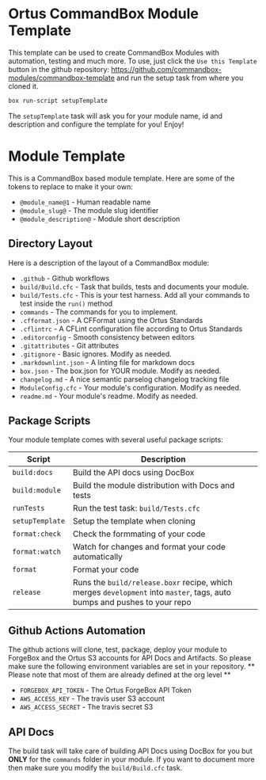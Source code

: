 # Ortus CommandBox Module Template

This template can be used to create CommandBox Modules with automation, testing and much more.  To use, just click the `Use this Template` button in the github repository: https://github.com/commandbox-modules/commandbox-template and run the setup task from where you cloned it.

```bash
box run-script setupTemplate
```

The `setupTemplate` task will ask you for your module name, id and description and configure the template for you! Enjoy!

# Module Template

This is a CommandBox based module template.  Here are some of the tokens to replace to make it your own:

- `@module_name@1` - Human readable name
- `@module_slug@` - The module slug identifier
- `@module_description@` - Module short description

## Directory Layout

Here is a description of the layout of a CommandBox module:

- `.github` - Github workflows
- `build/Build.cfc` - Task that builds, tests and documents your module.
- `build/Tests.cfc` - This is your test harness. Add all your commands to test inside the `run()` method
- `commands` - The commands for you to implement.
- `.cfformat.json` - A CFFormat using the Ortus Standards
- `.cflintrc` - A CFLint configuration file according to Ortus Standards
- `.editorconfig` - Smooth consistency between editors
- `.gitattributes` - Git attributes
- `.gitignore` - Basic ignores. Modify as needed.
- `.markdownlint.json` - A linting file for markdown docs
- `box.json` - The box.json for YOUR module.  Modify as needed.
- `changelog.md` - A nice semantic parselog changelog tracking file
- `ModuleConfig.cfc` - Your module's configuration. Modify as needed.
- `readme.md` - Your module's readme. Modify as needed.

## Package Scripts

Your module template comes with several useful package scripts:

| Script       		| Description |
|-------------------|-----------|
| `build:docs` 		| Build the API docs using DocBox |
| `build:module` 	| Build the module distribution with Docs and tests |
| `runTests` 		| Run the test task: `build/Tests.cfc` |
| `setupTemplate` 	| Setup the template when cloning |
| `format:check` 	| Check the formmating of your code |
| `format:watch` 	| Watch for changes and format your code automatically |
| `format` 			| Format your code|
| `release` 		| Runs the `build/release.boxr` recipe, which merges `development` into `master`, tags, auto bumps and pushes to your repo |

## Github Actions Automation

The github actions will clone, test, package, deploy your module to ForgeBox and the Ortus S3 accounts for API Docs and Artifacts.  So please make sure the following environment variables are set in your repository. ** Please note that most of them are already defined at the org level **

- `FORGEBOX_API_TOKEN` - The Ortus ForgeBox API Token
- `AWS_ACCESS_KEY` - The travis user S3 account
- `AWS_ACCESS_SECRET` - The travis secret S3

## API Docs

The build task will take care of building API Docs using DocBox for you but **ONLY** for the `commands` folder in your module.  If you want to document more then make sure you modify the `build/Build.cfc` task.

